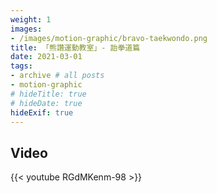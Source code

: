 ```yaml
---
weight: 1
images:
- /images/motion-graphic/bravo-taekwondo.png
title: 「熊讚運動教室」- 跆拳道篇
date: 2021-03-01
tags:
- archive # all posts
- motion-graphic
# hideTitle: true
# hideDate: true
hideExif: true
---
```


## Video

{{< youtube RGdMKenm-98 >}}
